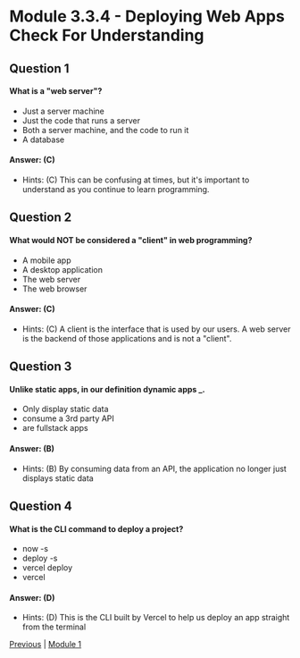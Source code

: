 # Module 3.3.4 - Deploying Web Apps Check For Understanding

## Question 1

####  What is a "web server"?

- Just a server machine 
- Just the code that runs a server  
- Both a server machine, and the code to run it  
- A database 

#### Answer:   (C) 

- Hints: (C)  This can be confusing at times, but it's important to understand as you continue to learn programming.

## Question 2

####  What would NOT be considered a "client" in web programming?

- A mobile app 
- A desktop application 
- The web server  
- The web browser 

#### Answer:   (C) 

- Hints: (C) A client is the interface that is used by our users. A web server is the backend of those applications and is not a "client".

## Question 3

####  Unlike static apps, in our definition dynamic apps _.

- Only display static data 
- consume a 3rd party API  
- are fullstack apps 

#### Answer:   (B) 

- Hints: (B)  By consuming data from an API, the application no longer just displays static data

## Question 4

####  What is the CLI command to deploy a project?

- now -s 
- deploy -s
- vercel deploy 
- vercel 

#### Answer:   (D) 

- Hints: (D)  This is the CLI built by Vercel to help us deploy an app straight from the terminal







[Previous](./Object_3.md) | [Module 1](../../Module_1-Class-Components/README.md)
